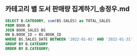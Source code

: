 ## 카테고리 별 도서 판매량 집계하기_송정우.md

```sql
SELECT B.CATEGORY, sum(BS.SALES) as TOTAL_SALES
FROM BOOK B
JOIN BOOK_SALES BS
ON B.BOOK_ID = BS.BOOK_ID
WHERE BS.SALES_DATE BETWEEN '2022-01-01' AND '2022-01-31'
GROUP BY B.CATEGORY
ORDER BY B.CATEGORY;
```